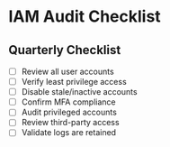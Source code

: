 # IAM Audit Checklist

## Quarterly Checklist
- [ ] Review all user accounts
- [ ] Verify least privilege access
- [ ] Disable stale/inactive accounts
- [ ] Confirm MFA compliance
- [ ] Audit privileged accounts
- [ ] Review third-party access
- [ ] Validate logs are retained

